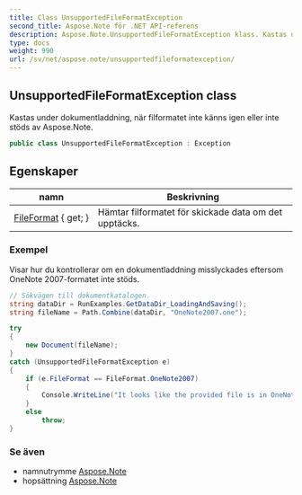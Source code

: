 ```yaml
---
title: Class UnsupportedFileFormatException
second_title: Aspose.Note för .NET API-referens
description: Aspose.Note.UnsupportedFileFormatException klass. Kastas under dokumentladdning när filformatet inte känns igen eller inte stöds av Aspose.Note.
type: docs
weight: 990
url: /sv/net/aspose.note/unsupportedfileformatexception/
---
```

## UnsupportedFileFormatException class

Kastas under dokumentladdning, när filformatet inte känns igen eller inte stöds av Aspose.Note.

```csharp
public class UnsupportedFileFormatException : Exception
```

## Egenskaper

| namn | Beskrivning |
| --- | --- |
| [FileFormat](../../aspose.note/unsupportedfileformatexception/fileformat/) { get; } | Hämtar filformatet för skickade data om det upptäcks. |

### Exempel

Visar hur du kontrollerar om en dokumentladdning misslyckades eftersom OneNote 2007-formatet inte stöds.

```csharp
// Sökvägen till dokumentkatalogen.
string dataDir = RunExamples.GetDataDir_LoadingAndSaving();
string fileName = Path.Combine(dataDir, "OneNote2007.one");

try
{
    new Document(fileName);
}
catch (UnsupportedFileFormatException e)
{
    if (e.FileFormat == FileFormat.OneNote2007)
    {
        Console.WriteLine("It looks like the provided file is in OneNote 2007 format that is not supported.");
    }
    else
        throw;
}
```

### Se även

* namnutrymme [Aspose.Note](../../aspose.note/)
* hopsättning [Aspose.Note](../../)


